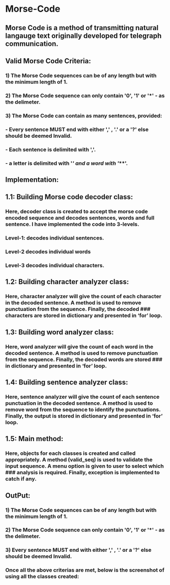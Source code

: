 # Morse-Code

## Morse Code is a method of transmitting natural langauge text originally developed for telegraph communication.

## Valid Morse Code Criteria:

### 1) The Morse Code sequences can be of any length but with the minimum length of 1.

### 2) The Morse Code sequence can only contain '0', '1' or '*' - as the delimeter.

### 3) The Morse Code can contain as many sentences, provided:
###   - Every sentence MUST end with either ',' , '.' or a '?' else should be deemed Invalid.
###   - Each sentence is delimited with ','.
###   - a letter is delimited with '*' and a word with '***'.

## Implementation:

## 1.1: Building Morse code decoder class:

### Here, decoder class is created to accept the morse code encoded sequence and decodes sentences, words and full sentence. I have implemented the code into 3-levels.
###   Level-1: decodes individual sentences.
###   Level-2 decodes individual words 
###   Level-3 decodes individual characters.

## 1.2: Building character analyzer class:

### Here, character analyzer will give the count of each character in the decoded sentence. A method is used to remove punctuation from the sequence. Finally, the decoded             ### characters are stored in dictionary and presented in ‘for’ loop.

## 1.3: Building word analyzer class:

### Here, word analyzer will give the count of each word in the decoded sentence. A method is used to remove punctuation from the sequence. Finally, the decoded words are stored ### in dictionary and presented in ‘for’ loop.

## 1.4: Building sentence analyzer class:
### Here, sentence analyzer will give the count of each sentence punctuation in the decoded sentence. A method is used to remove word from the sequence to identify the punctuations. Finally, the output is stored in dictionary and presented in ‘for’ loop.

## 1.5: Main method:
### Here, objects for each classes is created and called appropriately. A method (valid_seq) is used to validate the input sequence.  A menu option is given to user to select which ### analysis is required. Finally, exception is implemented to catch if any.

## OutPut:

### 1) The Morse Code sequences can be of any length but with the minimum length of 1.


###  2) The Morse Code sequence can only contain '0', '1' or '*' - as the delimeter.


### 3) Every sentence MUST end with either ',' , '.' or a '?' else should be deemed Invalid.


### Once all the above criterias are met, below is the screenshot of using all the classes created:



